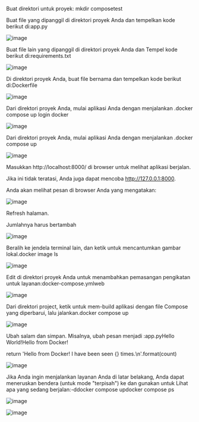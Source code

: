 Buat direktori untuk proyek: mkdir composetest

Buat file yang dipanggil di direktori proyek Anda dan tempelkan kode berikut di:app.py


![image](https://github.com/isnizuliani/tekn-cloud-computing/assets/127279123/e996f9af-efac-4629-a527-1a50e58e03fa)

Buat file lain yang dipanggil di direktori proyek Anda dan Tempel kode berikut di:requirements.txt

![image](https://github.com/isnizuliani/tekn-cloud-computing/assets/127279123/2b77f58d-7603-4f22-ac20-37a509ace1cf)


Di direktori proyek Anda, buat file bernama dan tempelkan kode berikut di:Dockerfile


![image](https://github.com/isnizuliani/tekn-cloud-computing/assets/127279123/58d6f018-cd06-43b2-bc5e-ec7f85b5dae0)


Dari direktori proyek Anda, mulai aplikasi Anda dengan menjalankan .docker compose up
login docker


![image](https://github.com/isnizuliani/tekn-cloud-computing/assets/127279123/ddd3c7ec-93dd-4c76-97a0-44e6bb3a2861)


Dari direktori proyek Anda, mulai aplikasi Anda dengan menjalankan .docker compose up

![image](https://github.com/isnizuliani/tekn-cloud-computing/assets/127279123/b82c36a5-9047-47b8-8d44-8626cd1c5316)


Masukkan http://localhost:8000/ di browser untuk melihat aplikasi berjalan.

Jika ini tidak teratasi, Anda juga dapat mencoba http://127.0.0.1:8000.

Anda akan melihat pesan di browser Anda yang mengatakan:

![image](https://github.com/isnizuliani/tekn-cloud-computing/assets/127279123/8cec90e2-3194-4974-8a2a-332310581764)


Refresh halaman.

Jumlahnya harus bertambah

![image](https://github.com/isnizuliani/tekn-cloud-computing/assets/127279123/2255b2ac-7d94-4edf-8d2b-5748f4692bfd)

Beralih ke jendela terminal lain, dan ketik untuk mencantumkan gambar lokal.docker image ls


![image](https://github.com/isnizuliani/tekn-cloud-computing/assets/127279123/41ae552b-c83f-474f-80b5-89b4c6c66dcc)


Edit di direktori proyek Anda untuk menambahkan pemasangan pengikatan untuk layanan:docker-compose.ymlweb

![image](https://github.com/isnizuliani/tekn-cloud-computing/assets/127279123/d4bb4010-c7ac-4e88-afb7-7e464f131e87)


Dari direktori project, ketik untuk mem-build aplikasi dengan file Compose yang diperbarui, lalu jalankan.docker compose up

![image](https://github.com/isnizuliani/tekn-cloud-computing/assets/127279123/75ff9680-1fd2-47bc-b7e8-beaa24cef0b7)

Ubah salam dan simpan. Misalnya, ubah pesan menjadi :app.pyHello World!Hello from Docker!

return 'Hello from Docker! I have been seen {} times.\n'.format(count)

![image](https://github.com/isnizuliani/tekn-cloud-computing/assets/127279123/fb6e1eac-908a-4804-8c1b-c350263a561a)


Jika Anda ingin menjalankan layanan Anda di latar belakang, Anda dapat meneruskan bendera (untuk mode "terpisah") ke dan gunakan untuk Lihat apa yang sedang berjalan:-ddocker compose updocker compose ps


![image](https://github.com/isnizuliani/tekn-cloud-computing/assets/127279123/2949abaa-f7c3-46b0-a0e7-0ee88faa7b32)



![image](https://github.com/isnizuliani/tekn-cloud-computing/assets/127279123/7355f4d2-616d-46c3-a7dc-33585fdbdc80)





